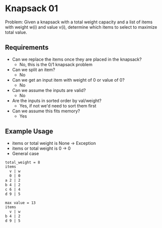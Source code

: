 # Knapsack 01

Problem: Given a knapsack with a total weight capacity and a list of items with weight w(i) and value v(i), determine which items to select to maximize total value.

## Requirements

- Can we replace the items once they are placed in the knapsack?
  - No, this is the 0/1 knapsack problem
- Can we split an item?
  - No
- Can we get an input item with weight of 0 or value of 0?
  - No
- Can we assume the inputs are valid?
  - No
- Are the inputs in sorted order by val/weight?
  - Yes, if not we'd need to sort them first
- Can we assume this fits memory?
  - Yes

## Example Usage

- items or total weight is None -> Exception
- items or total weight is 0 -> 0
- General case

```txt
total_weight = 8
items
  v | w
  0 | 0
a 2 | 2
b 4 | 2
c 6 | 4
d 9 | 5

max value = 13
items
  v | w
b 4 | 2
d 9 | 5
```
